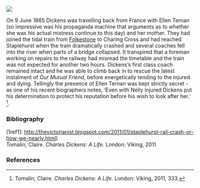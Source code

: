 <a href="https://beta.kent-maps.online"><img src="https://beta.kent-maps.online/juncture/ve-button.png"></a>
<param ve-config title="Staplehurst Railway Disaster 1865" author="Professor Carolyn Oulton" layout="vtl" banner="/dickens/images/banner/19c.jpg">

<param ve-entity eid="Q375314" aliases="Folkestone">

On 9 June 1865 Dickens was travelling back from France with Ellen Ternan (so impressive was his propaganda machine that arguments as to whether she was his actual mistress continue to this day) and her mother. They had joined the tidal train from [Folkestone](/19c/19c-folkestone) to Charing Cross and had reached Staplehurst when the train dramatically crashed and several coaches fell into the river when parts of a bridge collapsed. It transpired that a foreman working on repairs to the railway had misread the timetable and the train was not expected for another two hours. Dickens’s first class coach remained intact and he was able to climb back in to rescue the latest instalment of _Our Mutual Friend_, before energetically tending to the injured and dying. Tellingly the presence of Ellen Ternan was kept strictly secret - as one of his recent biographers notes, ‘Even with Nelly injured Dickens put his determination to protect his reputation before his wish to look after her.’ [^ref1]. 
<param ve-image url="https://raw.githubusercontent.com/kent-map/images/main/dickens/Staplehurst.jpg" label="Staplehurst Rail Crash" attribution="©The British Library Board. F60118-30 Images Online">

### Bibliography
[1ref1]: http://thevictorianist.blogspot.com/2011/01/staplehurst-rail-crash-or-how-we-nearly.html)    
 Tomalin, Claire. _Charles Dickens: A Life._ London: Viking, 2011  
<param ve-image url="https://upload.wikimedia.org/wikipedia/commons/b/b8/Staplehurst_rail_crash.jpg" label="Staplehurst Rail Crash" attribution="Illustrated London News, Public domain, via Wikimedia Commons">

### References
[^ref1]: Tomalin, Claire. _Charles Dickens: A Life._ London: Viking, 2011, 333.
